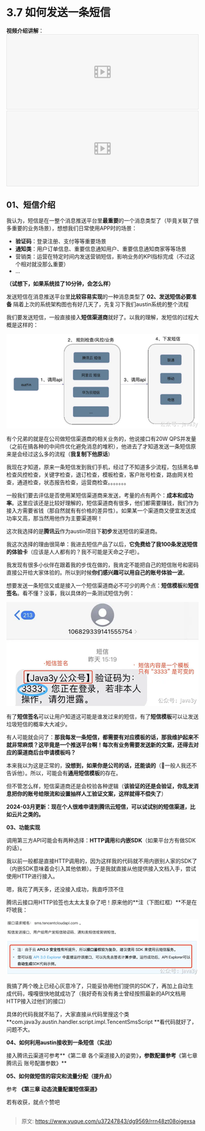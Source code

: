 # 3.7 如何发送一条短信

**视频介绍讲解**：
[![#09 消息推送平台 发送一条短信呀.mp4 (217.86MB)](./img/9YtwbqdELod7g-ey/1715182390798-8898196c-c9e7-4e80-ab68-9f7df75762fe-811088.png)](https://www.yuque.com/u37247843/dg9569/rrn48zt08oigexsa?_lake_card=%7B%22status%22%3A%22done%22%2C%22name%22%3A%22%2309%20%E6%B6%88%E6%81%AF%E6%8E%A8%E9%80%81%E5%B9%B3%E5%8F%B0%20%E5%8F%91%E9%80%81%E4%B8%80%E6%9D%A1%E7%9F%AD%E4%BF%A1%E5%91%80.mp4%22%2C%22size%22%3A228440119%2C%22taskId%22%3A%22u05f3445c-8a0e-43b3-a5b5-94510c5cf4e%22%2C%22taskType%22%3A%22upload%22%2C%22url%22%3Anull%2C%22cover%22%3Anull%2C%22videoId%22%3A%22inputs%2Fprod%2Fyuque%2F2023%2F1285871%2Fmp4%2F1687265989803-94eb5cba-8edd-491c-adb1-6162387933d5.mp4%22%2C%22download%22%3Afalse%2C%22__spacing%22%3A%22both%22%2C%22id%22%3A%22cnA7B%22%2C%22margin%22%3A%7B%22top%22%3Atrue%2C%22bottom%22%3Atrue%7D%2C%22card%22%3A%22video%22%7D#cnA7B)[![#10 消息推送平台 不是小工具.mp4 (843.1MB)](./img/9YtwbqdELod7g-ey/1715182390798-8898196c-c9e7-4e80-ab68-9f7df75762fe-811088.png)](https://www.yuque.com/u37247843/dg9569/rrn48zt08oigexsa?_lake_card=%7B%22status%22%3A%22done%22%2C%22name%22%3A%22%2310%20%E6%B6%88%E6%81%AF%E6%8E%A8%E9%80%81%E5%B9%B3%E5%8F%B0%20%E4%B8%8D%E6%98%AF%E5%B0%8F%E5%B7%A5%E5%85%B7.mp4%22%2C%22size%22%3A884051067%2C%22taskId%22%3A%22ub94fe41c-6d85-430c-be79-46806034ae1%22%2C%22taskType%22%3A%22upload%22%2C%22url%22%3Anull%2C%22cover%22%3Anull%2C%22videoId%22%3A%22inputs%2Fprod%2Fyuque%2F2023%2F1285871%2Fmp4%2F1687266633907-257e77d1-a007-4549-aab2-b28e98c771f7.mp4%22%2C%22download%22%3Afalse%2C%22__spacing%22%3A%22both%22%2C%22id%22%3A%22Vf2uS%22%2C%22margin%22%3A%7B%22top%22%3Atrue%2C%22bottom%22%3Atrue%7D%2C%22card%22%3A%22video%22%7D#Vf2uS)
## 01、短信介绍
我认为，短信是在一整个消息推送平台里**最重要**的一个消息类型了（毕竟关联了很多重要的业务场景），想想我们日常使用APP时的场景：

- **验证码**：登录注册、支付等等重要场景
- **通知类**：用户订单信息、重要信息通知用户、重要信息通知商家等等场景
- 营销类：运营在特定时间内发送营销短信，影响业务的KPI指标完成（不过这个相对就没那么重要）
- ...

**（试想下，如果系统挂了10分钟，会怎么样）**

发送短信在消息推送平台里**比较容易实现**的一种消息类型了
**02、发送短信必要准备**
隔着上次的系统架构图也有好几天了，先复习下我们austin系统的整个流程

我们要发送短信，一般直接接入**短信渠道商**就好了。以我的理解，发短信的过程大概是这样的：

![1649082561314-ab7c29f3-f213-4c29-8927-86dea854d444.png](./img/9YtwbqdELod7g-ey/1649082561314-ab7c29f3-f213-4c29-8927-86dea854d444-475867.webp)

有个兄弟的就是在公司做短信渠道商的相关业务的，他说接口有20W QPS并发量（之前在搞各种的中间件优化避免消息的堆积），他进去了才知道发送一条短信原来是会经过这么多的流程（**我复制下他原话**）

我现在才知道，原来一条短信发到我们手机，经过了不知道多少流程，包括黑名单检查风控检查，关键字检查，退订检查，模板检查，客户账号检查，路由网关检查，通道检查，状态报告检查，运营商检查。。。。。。。

一般我们要去评估是否使用某短信渠道商来发送，考量的点有两个：**成本和成功率**。这里应该还是比较好理解的，短信渠道商有很多，他们都需要赚钱，我们作为接入方需要省钱（那自然就有有价格的差异性）。如果某一个渠道商又便宜发送成功率又高，那当然用他作为主要渠道啊！

这次我选择的是**腾讯云**作为austin项目下**初步**发送短信的渠道商。

我这次选择的理由很简单：我进去短信产品了以后，**它免费给了我100条发送短信的体验卡**（应该是人人都有的？我不可能是天命之子吧）。

我发现有很多小伙伴在跟着我的步伐在做的，我肯定不能把自己的短信账号和密码直接公开给大家体验的。所以到时候**你们感兴趣可以用自己的账号体验一波**。

想要发送一条短信又或是接入一个短信渠道商必不可少的两个点：**短信模板**和**短信签名**。看不懂？没事，我以具体的一条测试短信为例：

![1649082561207-d91e5181-cda6-41b3-bdae-72a2850e8765.png](./img/9YtwbqdELod7g-ey/1649082561207-d91e5181-cda6-41b3-bdae-72a2850e8765-366029.webp)

有了**短信签名**可以让用户知道这可能是谁发过来的短信，有了**短信模板**可以让发送垃圾短信的概率大大减少。

有人可能就会问了：**那我每发一条短信，都需要有对应模板的话，那我维护起来不就非常麻烦？这毕竟是一个推送平台啊！每次有业务需要发送新的文案，还得去对应的渠道商后台申请模板吗？**

本来我以为这是正常的，**没想到，如果你是公司的话，还能谈的**（🐶一般人我还不告诉他）。所以，可能会有**通用短信模板**的存在。

但不管怎么样，短信渠道商还是会校验各种逻辑（**该验证的还是会验证，你乱发消息把你的账号给限流和设置抽样人工验证文案，这样就得不偿失了**）

**2024-03月更新：现在个人很难申请到腾讯云短信，可以试试别的短信渠道，比如云片之类的。**

**03、功能实现**

调用第三方API可能会有两种选择：**HTTP调用**和**内嵌SDK**（如果平台方有做SDK的话）。

我以前一般都是直接HTTP调用的，因为这样我的代码就不用内嵌别人家的SDK了（内嵌SDK意味着会引入其他依赖）。于是我就直接从他提供接入文档入手，尝试使用HTTP进行接入。

嗯，我花了两天多，还没接入成功，我直呼顶不住

腾讯云接口用HTTP验签也太太太复杂了吧！原来他的**注（下图红框）**不是在吓唬我：

![1649082562961-e09382ca-8fc5-4fe2-bc77-bd35d19d4139.png](./img/9YtwbqdELod7g-ey/1649082562961-e09382ca-8fc5-4fe2-bc77-bd35d19d4139-772264.webp)

我搞了两个晚上已经心灰意冷了，只能妥协用他们提供的SDK了，再加上自动生成代码，嘎嘎很快地就成功了（我好奇有没有勇士曾经按照最新的API文档用HTTP接入过他们的接口）

具体的代码我就不贴了，大家直接从代码里搜这个类 **com.java3y.austin.handler.script.impl.TencentSmsScript **看代码就好了，问题不大。

**04、如何利用austin接收到一条短信（实战）**

接入腾讯云渠道可参考**《第二章 各个渠道接入的姿势》**，参数配置参考**《第七章 腾讯云 账号配置参数》**

**05、如何做短信的容灾和流量分配（提升点）**

参考 **《第三章 动态流量配置短信渠道》**

若有收获，就点个赞吧

 

## 



> 原文: <https://www.yuque.com/u37247843/dg9569/rrn48zt08oigexsa>